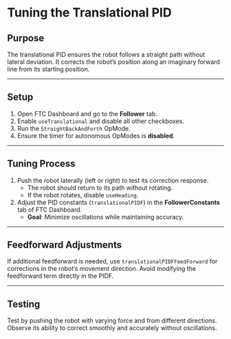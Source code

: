 # Tuning the Translational PID

## Purpose

The translational PID ensures the robot follows a straight path without lateral deviation. It corrects the robot’s position along an imaginary forward line from its starting position.

---

## Setup

1. Open FTC Dashboard and go to the **Follower** tab.
2. Enable `useTranslational` and disable all other checkboxes.
3. Run the `StraightBackAndForth` OpMode.
4. Ensure the timer for autonomous OpModes is **disabled**.

---

## Tuning Process

1. Push the robot laterally (left or right) to test its correction response.
    - The robot should return to its path without rotating.
    - If the robot rotates, disable `useHeading`.
2. Adjust the PID constants (`translationalPIDF`) in the **FollowerConstants** tab of FTC Dashboard.
    - **Goal**: Minimize oscillations while maintaining accuracy.

---

## Feedforward Adjustments

If additional feedforward is needed, use `translationalPIDFFeedForward` for corrections in the robot’s movement direction. Avoid modifying the feedforward term directly in the PIDF.

---

## Testing

Test by pushing the robot with varying force and from different directions. Observe its ability to correct smoothly and accurately without oscillations.
